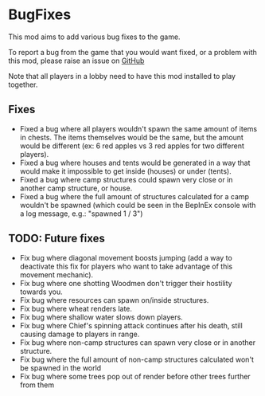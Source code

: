 # BugFixes

This mod aims to add various bug fixes to the game. 

To report a bug from the game that you would want fixed, or a problem with this mod, please raise an issue on [GitHub](https://github.com/oliviersamson/Muck-BugFixes/issues "GitHub")

Note that all players in a lobby need to have this mod installed to play together.

## Fixes

- Fixed a bug where all players wouldn't spawn the same amount of items in chests. The items themselves would be the same, but the amount would be different (ex: 6 red apples vs 3 red apples for two different players).
- Fixed a bug where houses and tents would be generated in a way that would make it impossible to get inside (houses) or under (tents).
- Fixed a bug where camp structures could spawn very close or in another camp structure, or house.
- Fixed a bug where the full amount of structures calculated for a camp wouldn't be spawned (which could be seen in the BepInEx console with a log message, e.g.: "spawned 1 / 3")

## TODO: Future fixes

- Fix bug where diagonal movement boosts jumping (add a way to deactivate this fix for players who want to take advantage of this movement mechanic).
- Fix bug where one shotting Woodmen don't trigger their hostility towards you.
- Fix bug where resources can spawn on/inside structures.
- Fix bug where wheat renders late.
- Fix bug where shallow water slows down players.
- Fix bug where Chief's spinning attack continues after his death, still causing damage to players in range.
- Fix bug where non-camp structures can spawn very close or in another structure.
- Fix bug where the full amount of non-camp structures calculated won't be spawned in the world
- Fix bug where some trees pop out of render before other trees further from them
